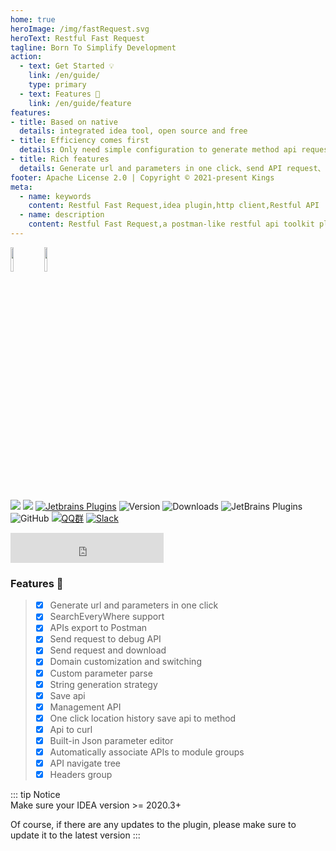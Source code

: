```yaml
---
home: true
heroImage: /img/fastRequest.svg
heroText: Restful Fast Request
tagline: Born To Simplify Development
action:
  - text: Get Started 💡
    link: /en/guide/
    type: primary
  - text: Features 🚀
    link: /en/guide/feature
features:
- title: Based on native
  details: integrated idea tool, open source and free
- title: Efficiency comes first
  details: Only need simple configuration to generate method api request, thus saving a lot of time
- title: Rich features
  details: Generate url and parameters in one click、send API request、download file、Store history request、Custom parameter parse、API to curl...
footer: Apache License 2.0 | Copyright © 2021-present Kings 
meta:
  - name: keywords
    content: Restful Fast Request,idea plugin,http client,Restful API
  - name: description
    content: Restful Fast Request,a postman-like restful api toolkit plugin based on IDEA,Can help you quickly generate url and params according to existing methods,An API debugging tool + API management tool.Support springmvc、springboot、java-rs
---
```


<a href="https://www.jetbrains.com"><img src="https://resources.jetbrains.com/storage/products/company/brand/logos/jb_beam.svg" width = "10%" /></a>
<a href="https://www.jetbrains.com/idea"><img src="https://resources.jetbrains.com/storage/products/company/brand/logos/IntelliJ_IDEA_icon.svg" width = "10%" /></a>

[![](https://badgen.net/badge/Github/fast-request/21D789?icon=github)](https://github.com/dromara/fast-request)
[![](https://img.shields.io/static/v1?label=Gitee&message=fast-request&color=FF318C&logo=gitee)](https://gitee.com/dromara/fast-request)
[![Jetbrains Plugins][plugin-img]][plugin]
![Version](https://img.shields.io/jetbrains/plugin/v/16988?logo=IntelliJ%20IDEA)
![Downloads](https://img.shields.io/jetbrains/plugin/d/16988?color=FE2857)
![JetBrains Plugins](https://img.shields.io/jetbrains/plugin/r/rating/16988)
![GitHub](https://img.shields.io/github/license/dromara/fast-request?color=087CFA)
[![QQ群](https://img.shields.io/badge/chat-QQ群:754131222-46BC99.svg?logo=Tencent%20QQ)](https://qm.qq.com/cgi-bin/qm/qr?k=1OEJ5QST4zoEUv0x0OvOmC3TUfAIZXAO)
[![Slack](https://img.shields.io/badge/Slack-%23Fast--Request-DD1265?logo=Slack)](https://fastrequest.slack.com)

<iframe frameborder="none" width="245px" height="48px" src="https://plugins.jetbrains.com/embeddable/install/16988"></iframe>

### Features :100:
> * [x] Generate url and parameters in one click
> * [x] SearchEveryWhere support
> * [x] APIs export to Postman
> * [x] Send request to debug API
> * [x] Send request and download
> * [x] Domain customization and switching
> * [x] Custom parameter parse
> * [x] String generation strategy
> * [x] Save api
> * [x] Management API
> * [x] One click location history save api to method
> * [x] Api to curl
> * [x] Built-in Json parameter editor
> * [x] Automatically associate APIs to module groups
> * [x] API navigate tree
> * [x] Headers group


::: tip Notice  
Make sure your IDEA version >= 2020.3+  

Of course, if there are any updates to the plugin, please make sure to update it to the latest version
:::

[comment]: <> (<iframe frameborder="none" width="245px" height="48px" src="https://plugins.jetbrains.com/embeddable/install/16988"></iframe>)

[comment]: <> (<br/>)

[comment]: <> (<iframe frameborder="none" width="384px" height="330px" src="https://plugins.jetbrains.com/embeddable/card/16988"></iframe>)

[plugin]: https://plugins.jetbrains.com/plugin/16988
[plugin-img]: https://img.shields.io/badge/plugin-FastRequest-x.svg?logo=IntelliJ%20IDEA